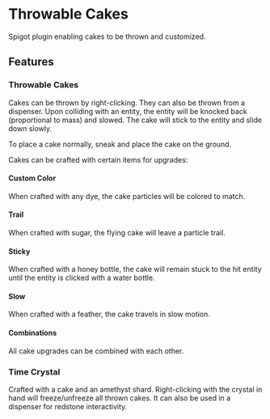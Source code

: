# Throwable Cakes

Spigot plugin enabling cakes to be thrown and customized.

## Features

### Throwable Cakes
Cakes can be thrown by right-clicking. They can also be thrown from a dispenser.
Upon colliding with an entity, the entity will be knocked back (proportional to mass) and slowed.
The cake will stick to the entity and slide down slowly.

To place a cake normally, sneak and place the cake on the ground.

Cakes can be crafted with certain items for upgrades:

#### Custom Color
When crafted with any dye, the cake particles will be colored to match.

#### Trail
When crafted with sugar, the flying cake will leave a particle trail.

#### Sticky
When crafted with a honey bottle, the cake will remain stuck to the hit entity until the entity is clicked with a water bottle.

#### Slow
When crafted with a feather, the cake travels in slow motion.

#### Combinations
All cake upgrades can be combined with each other.

### Time Crystal
Crafted with a cake and an amethyst shard.
Right-clicking with the crystal in hand will freeze/unfreeze all thrown cakes.
It can also be used in a dispenser for redstone interactivity.